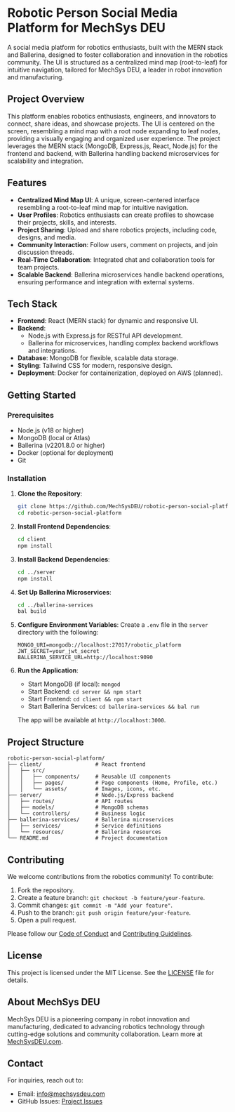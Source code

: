 # Robotic Person Social Media Platform for MechSys DEU

A social media platform for robotics enthusiasts, built with the MERN stack and Ballerina, designed to foster collaboration and innovation in the robotics community. The UI is structured as a centralized mind map (root-to-leaf) for intuitive navigation, tailored for MechSys DEU, a leader in robot innovation and manufacturing.

## Project Overview

This platform enables robotics enthusiasts, engineers, and innovators to connect, share ideas, and showcase projects. The UI is centered on the screen, resembling a mind map with a root node expanding to leaf nodes, providing a visually engaging and organized user experience. The project leverages the MERN stack (MongoDB, Express.js, React, Node.js) for the frontend and backend, with Ballerina handling backend microservices for scalability and integration.

## Features

- **Centralized Mind Map UI**: A unique, screen-centered interface resembling a root-to-leaf mind map for intuitive navigation.
- **User Profiles**: Robotics enthusiasts can create profiles to showcase their projects, skills, and interests.
- **Project Sharing**: Upload and share robotics projects, including code, designs, and media.
- **Community Interaction**: Follow users, comment on projects, and join discussion threads.
- **Real-Time Collaboration**: Integrated chat and collaboration tools for team projects.
- **Scalable Backend**: Ballerina microservices handle backend operations, ensuring performance and integration with external systems.

## Tech Stack

- **Frontend**: React (MERN stack) for dynamic and responsive UI.
- **Backend**: 
  - Node.js with Express.js for RESTful API development.
  - Ballerina for microservices, handling complex backend workflows and integrations.
- **Database**: MongoDB for flexible, scalable data storage.
- **Styling**: Tailwind CSS for modern, responsive design.
- **Deployment**: Docker for containerization, deployed on AWS (planned).

## Getting Started

### Prerequisites

- Node.js (v18 or higher)
- MongoDB (local or Atlas)
- Ballerina (v2201.8.0 or higher)
- Docker (optional for deployment)
- Git

### Installation

1. **Clone the Repository**:
   ```bash
   git clone https://github.com/MechSysDEU/robotic-person-social-platform.git
   cd robotic-person-social-platform
   ```

2. **Install Frontend Dependencies**:
   ```bash
   cd client
   npm install
   ```

3. **Install Backend Dependencies**:
   ```bash
   cd ../server
   npm install
   ```

4. **Set Up Ballerina Microservices**:
   ```bash
   cd ../ballerina-services
   bal build
   ```

5. **Configure Environment Variables**:
   Create a `.env` file in the `server` directory with the following:
   ```env
   MONGO_URI=mongodb://localhost:27017/robotic_platform
   JWT_SECRET=your_jwt_secret
   BALLERINA_SERVICE_URL=http://localhost:9090
   ```

6. **Run the Application**:
   - Start MongoDB (if local): `mongod`
   - Start Backend: `cd server && npm start`
   - Start Frontend: `cd client && npm start`
   - Start Ballerina Services: `cd ballerina-services && bal run`

   The app will be available at `http://localhost:3000`.

## Project Structure

```
robotic-person-social-platform/
├── client/                 # React frontend
│   ├── src/
│   │   ├── components/     # Reusable UI components
│   │   ├── pages/          # Page components (Home, Profile, etc.)
│   │   └── assets/         # Images, icons, etc.
├── server/                 # Node.js/Express backend
│   ├── routes/             # API routes
│   ├── models/             # MongoDB schemas
│   └── controllers/        # Business logic
├── ballerina-services/     # Ballerina microservices
│   ├── services/           # Service definitions
│   └── resources/          # Ballerina resources
└── README.md               # Project documentation
```

## Contributing

We welcome contributions from the robotics community! To contribute:

1. Fork the repository.
2. Create a feature branch: `git checkout -b feature/your-feature`.
3. Commit changes: `git commit -m "Add your feature"`.
4. Push to the branch: `git push origin feature/your-feature`.
5. Open a pull request.

Please follow our [Code of Conduct](CODE_OF_CONDUCT.md) and [Contributing Guidelines](CONTRIBUTING.md).

## License

This project is licensed under the MIT License. See the [LICENSE](LICENSE) file for details.

## About MechSys DEU

MechSys DEU is a pioneering company in robot innovation and manufacturing, dedicated to advancing robotics technology through cutting-edge solutions and community collaboration. Learn more at [MechSysDEU.com](https://mechsysdeu.com).

## Contact

For inquiries, reach out to:
- Email: info@mechsysdeu.com
- GitHub Issues: [Project Issues](https://github.com/MechSysDEU/robotic-person-social-platform/issues)